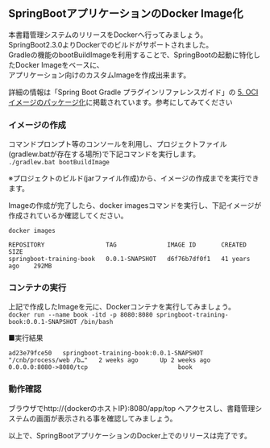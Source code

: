 ## SpringBootアプリケーションのDocker Image化

本書籍管理システムのリリースをDockerへ行ってみましょう。  
SpringBoot2.3.0よりDockerでのビルドがサポートされました。  
Gradleの機能のbootBuildImageを利用することで、SpringBootの起動に特化したDocker Imageをベースに、  
アプリケーション向けのカスタムImageを作成出来ます。  

詳細の情報は「Spring Boot Gradle プラグインリファレンスガイド」の [5. OCI イメージのパッケージ化](https://spring.pleiades.io/spring-boot/docs/current/gradle-plugin/reference/htmlsingle/#build-image)に掲載されています。参考にしてみてください  


### イメージの作成
コマンドプロンプト等のコンソールを利用し、プロジェクトファイル(gradlew.batが存在する場所)で下記コマンドを実行します。  
`./gradlew.bat bootBuildImage`  

※プロジェクトのビルド(jarファイル作成)から、イメージの作成までを実行できます。  

Imageの作成が完了したら、docker imagesコマンドを実行し、下記イメージが作成されているか確認してください。  

```
docker images

REPOSITORY                 TAG              IMAGE ID       CREATED         SIZE
springboot-training-book   0.0.1-SNAPSHOT   d6f76b7df0f1   41 years ago    292MB
```

### コンテナの実行

上記で作成したImageを元に、Dockerコンテナを実行してみましょう。  
`docker run --name book -itd -p 8080:8080 springboot-training-book:0.0.1-SNAPSHOT /bin/bash`  

■実行結果

```
ad23e79fce50   springboot-training-book:0.0.1-SNAPSHOT   "/cnb/process/web /b…"   2 weeks ago      Up 2 weeks ago   0.0.0.0:8080->8080/tcp                         book
```

### 動作確認
ブラウザでhttp://{dockerのホストIP}:8080/app/top へアクセスし、書籍管理システムの画面が表示される事を確認してみましょう。  

以上で、SpringBootアプリケーションのDocker上でのリリースは完了です。  
